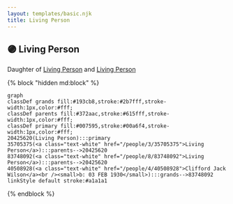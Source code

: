 ```yaml
---
layout: templates/basic.njk
title: Living Person
---
```

## 🟣 Living Person

Daughter of [Living Person](/people/8/83748092) and [Living Person](/people/3/35705375)

{% block "hidden md:block" %}
```mermaid
graph
classDef grands fill:#193cb8,stroke:#2b7fff,stroke-width:1px,color:#fff;
classDef parents fill:#372aac,stroke:#615fff,stroke-width:1px,color:#fff;
classDef primary fill:#007595,stroke:#00a6f4,stroke-width:1px,color:#fff;
20425620(Living Person):::primary
35705375(<a class="text-white" href="/people/3/35705375">Living Person</a>):::parents-->20425620
83748092(<a class="text-white" href="/people/8/83748092">Living Person</a>):::parents-->20425620
40508928(<a class="text-white" href="/people/4/40508928">Clifford Jack Wilson</a><br /><small>b: 03 FEB 1930</small>):::grands-->83748092
linkStyle default stroke:#a1a1a1
```
{% endblock %}
